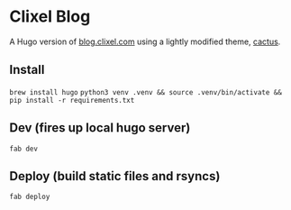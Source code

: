 # Clixel Blog

A Hugo version of [blog.clixel.com](https://blog.clixel.com) using a lightly modified theme, [cactus](https://github.com/monkeyWzr/hugo-theme-cactus).

## Install

`brew install hugo`
`python3 venv .venv && source .venv/bin/activate && pip install -r requirements.txt`

## Dev (fires up local hugo server)

`fab dev`

## Deploy (build static files and rsyncs)

`fab deploy`
